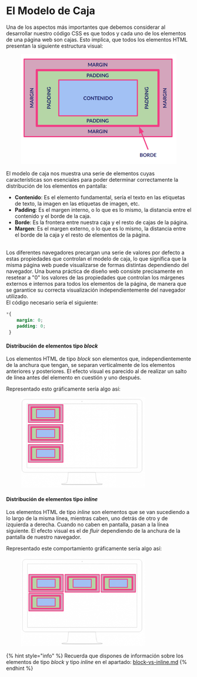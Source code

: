 # El Modelo de Caja

Una de los aspectos más importantes que debemos considerar al desarrollar nuestro código CSS es que todos y cada uno de los elementos de una página web son cajas. Esto implica, que todos los elementos HTML presentan la siguiente estructura visual:

<figure><img src="../.gitbook/assets/ModeloCaja.png" alt="" width="437"><figcaption></figcaption></figure>

El modelo de caja nos muestra una serie de elementos cuyas características son esenciales para poder determinar correctamente la distribución de los elementos en pantalla:

* **Contenido**: Es el elemento fundamental, sería el texto en las etiquetas de texto, la imagen en las etiquetas de imagen, etc.
* **Padding**: Es el margen interno, o lo que es lo mismo, la distancia entre el contenido y el borde de la caja.
* **Borde**: Es la frontera entre nuestra caja y el resto de cajas de la página.
* **Margen**: Es el margen externo, o lo que es lo mismo, la distancia entre el borde de la caja y el resto de elementos de la página.

\
Los diferentes navegadores precargan una serie de valores por defecto a estas propiedades que controlan el modelo de caja, lo que significa que la misma página web puede visualizarse de formas distintas dependiendo del navegador. Una buena práctica de diseño web consiste precisamente en resetear a "0" los valores de las propiedades que controlan los márgenes externos e internos para todos los elementos de la página, de manera que se garantice su correcta visualización independientemente del navegador utilizado.\
El código necesario sería el siguiente:

```css
*{
    margin: 0;
    padding: 0;
 }
```

#### Distribución de elementos tipo _block_

Los elementos HTML de tipo _block_ son elementos que, independientemente de la anchura que tengan, se separan verticalmente de los elementos anteriores y posteriores. El efecto visual es parecido al de realizar un salto de línea antes del elemento en cuestión y uno después.

Representado esto gráficamente sería algo así:

<figure><img src="../.gitbook/assets/450px-DistribucionTipoBlock.png" alt="" width="338"><figcaption></figcaption></figure>

#### Distribución de elementos tipo _inline_

Los elementos HTML de tipo _inline_ son elementos que se van sucediendo a lo largo de la misma línea, mientras caben, uno detrás de otro y de izquierda a derecha. Cuando no caben en pantalla, pasan a la línea siguiente. El efecto visual es el de _fluir_ dependiendo de la anchura de la pantalla de nuestro navegador.

Representado este comportamiento gráficamente sería algo así:

<figure><img src="../.gitbook/assets/450px-DistribucionTipoInline.png" alt="" width="338"><figcaption></figcaption></figure>

{% hint style="info" %}
Recuerda que dispones de información sobre los elementos de tipo _block_ y tipo _inline_ en el apartado: [block-vs-inline.md](../t02-html5-organizacion-de-contenido/block-vs-inline.md "mention")
{% endhint %}

